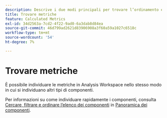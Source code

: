 ```yaml
---
description: Descrive i due modi principali per trovare l’ordinamento e il filtro delle metriche.
title: Trovare metriche
feature: Calculated Metrics
exl-id: 34d2563a-7cd2-4f22-9ad0-6a3dab8d84ea
source-git-commit: 46d799ad2621d83906908a3f60a59a1027c6518c
workflow-type: tm+mt
source-wordcount: '54'
ht-degree: 7%

---
```


# Trovare metriche

È possibile individuare le metriche in Analysis Workspace nello stesso modo in cui si individuano altri tipi di componenti.

Per informazioni su come individuare rapidamente i componenti, consulta [Cercare, filtrare e ordinare l’elenco dei componenti](https://experienceleague.adobe.com/docs/analytics-platform/using/cja-components/overview.html#search%2C-filter%2C-and-sort-the-component-list) in [Panoramica dei componenti](/help/components/overview.md).
